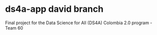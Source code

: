 # ds4a-app david branch
Final project for the Data Science for All (DS4A) Colombia 2.0 program - Team 60
